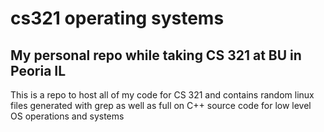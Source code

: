 # cs321 operating systems 

## My personal repo while taking CS 321 at BU in Peoria IL

This is a repo to host all of my code for CS 321 and contains random linux files generated with grep as well as full on C++ source code for low level OS operations
and systems 
